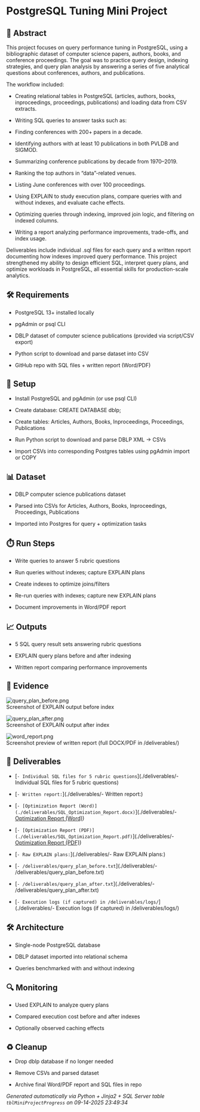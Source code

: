 # PostgreSQL Tuning Mini Project


## 📖 Abstract
This project focuses on query performance tuning in PostgreSQL, using a bibliographic dataset of computer science papers, authors, books, and conference proceedings. The goal was to practice query design, indexing strategies, and query plan analysis by answering a series of five analytical questions about conferences, authors, and publications.

The workflow included:

* Creating relational tables in PostgreSQL (articles, authors, books, inproceedings, proceedings, publications) and loading data from CSV extracts.

* Writing SQL queries to answer tasks such as:

*   Finding conferences with 200+ papers in a decade.

*   Identifying authors with at least 10 publications in both PVLDB and SIGMOD.

*   Summarizing conference publications by decade from 1970–2019.

*   Ranking the top authors in “data”-related venues.

*   Listing June conferences with over 100 proceedings.

* Using EXPLAIN to study execution plans, compare queries with and without indexes, and evaluate cache effects.

* Optimizing queries through indexing, improved join logic, and filtering on indexed columns.

* Writing a report analyzing performance improvements, trade-offs, and index usage.

Deliverables include individual .sql files for each query and a written report documenting how indexes improved query performance. This project strengthened my ability to design efficient SQL, interpret query plans, and optimize workloads in PostgreSQL, all essential skills for production-scale analytics.



## 🛠 Requirements
- PostgreSQL 13+ installed locally
- pgAdmin or psql CLI
- DBLP dataset of computer science publications (provided via script/CSV export)
- Python script to download and parse dataset into CSV
- GitHub repo with SQL files + written report (Word/PDF)



## 🧰 Setup
- Install PostgreSQL and pgAdmin (or use psql CLI)
- Create database: CREATE DATABASE dblp;
- Create tables: Articles, Authors, Books, Inproceedings, Proceedings, Publications
- Run Python script to download and parse DBLP XML → CSVs
- Import CSVs into corresponding Postgres tables using pgAdmin import or COPY



## 📊 Dataset
- DBLP computer science publications dataset
- Parsed into CSVs for Articles, Authors, Books, Inproceedings, Proceedings, Publications
- Imported into Postgres for query + optimization tasks



## ⏱️ Run Steps
- Write queries to answer 5 rubric questions
- Run queries without indexes; capture EXPLAIN plans
- Create indexes to optimize joins/filters
- Re-run queries with indexes; capture new EXPLAIN plans
- Document improvements in Word/PDF report



## 📈 Outputs
- 5 SQL query result sets answering rubric questions
- EXPLAIN query plans before and after indexing
- Written report comparing performance improvements



## 📸 Evidence

![query_plan_before.png](./evidence/query_plan_before.png)  
Screenshot of EXPLAIN output before index

![query_plan_after.png](./evidence/query_plan_after.png)  
Screenshot of EXPLAIN output after index

![word_report.png](./evidence/word_report.png)  
Screenshot preview of written report (full DOCX/PDF in /deliverables/)




## 📎 Deliverables

- [`- Individual SQL files for 5 rubric questions`](./deliverables/- Individual SQL files for 5 rubric questions)

- [`- Written report:`](./deliverables/- Written report:)

- [`- [Optimization Report (Word)](./deliverables/SQL_Optimization_Report.docx)`](./deliverables/- [Optimization Report (Word)](./deliverables/SQL_Optimization_Report.docx))

- [`- [Optimization Report (PDF)](./deliverables/SQL_Optimization_Report.pdf)`](./deliverables/- [Optimization Report (PDF)](./deliverables/SQL_Optimization_Report.pdf))

- [`- Raw EXPLAIN plans:`](./deliverables/- Raw EXPLAIN plans:)

- [`- /deliverables/query_plan_before.txt`](./deliverables/- /deliverables/query_plan_before.txt)

- [`- /deliverables/query_plan_after.txt`](./deliverables/- /deliverables/query_plan_after.txt)

- [`- Execution logs (if captured) in /deliverables/logs/`](./deliverables/- Execution logs (if captured) in /deliverables/logs/)




## 🛠️ Architecture
- Single-node PostgreSQL database
- DBLP dataset imported into relational schema
- Queries benchmarked with and without indexing



## 🔍 Monitoring
- Used EXPLAIN to analyze query plans
- Compared execution cost before and after indexes
- Optionally observed caching effects



## ♻️ Cleanup
- Drop dblp database if no longer needed
- Remove CSVs and parsed dataset
- Archive final Word/PDF report and SQL files in repo



*Generated automatically via Python + Jinja2 + SQL Server table `tblMiniProjectProgress` on 09-14-2025 23:49:34*
